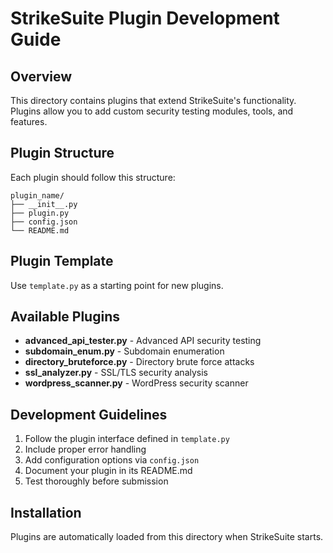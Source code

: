 # StrikeSuite Plugin Development Guide

## Overview
This directory contains plugins that extend StrikeSuite's functionality. Plugins allow you to add custom security testing modules, tools, and features.

## Plugin Structure
Each plugin should follow this structure:
```
plugin_name/
├── __init__.py
├── plugin.py
├── config.json
└── README.md
```

## Plugin Template
Use `template.py` as a starting point for new plugins.

## Available Plugins
- **advanced_api_tester.py** - Advanced API security testing
- **subdomain_enum.py** - Subdomain enumeration
- **directory_bruteforce.py** - Directory brute force attacks
- **ssl_analyzer.py** - SSL/TLS security analysis
- **wordpress_scanner.py** - WordPress security scanner

## Development Guidelines
1. Follow the plugin interface defined in `template.py`
2. Include proper error handling
3. Add configuration options via `config.json`
4. Document your plugin in its README.md
5. Test thoroughly before submission

## Installation
Plugins are automatically loaded from this directory when StrikeSuite starts.
